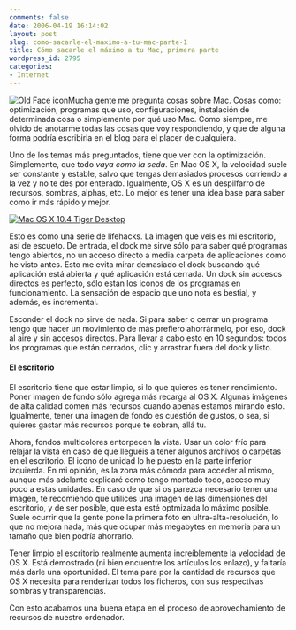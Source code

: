 ```yaml
---
comments: false
date: 2006-04-19 16:14:02
layout: post
slug: como-sacarle-el-maximo-a-tu-mac-parte-1
title: Cómo sacarle el máximo a tu Mac, primera parte
wordpress_id: 2795
categories:
- Internet
---
```


![Old Face icon](http://www.minid.net/images/shirt-oldface.png)Mucha gente me pregunta cosas sobre Mac. Cosas como: optimización, programas que uso, configuraciones, instalación de determinada cosa o simplemente por qué uso Mac.  Como siempre, me olvido de anotarme todas las cosas que voy respondiendo, y que de alguna forma podría escribirla en el blog para el placer de cualquiera.





Uno de los temas más preguntados, tiene que ver con la optimización. Simplemente, que todo _vaya como la seda_. En Mac OS X, la velocidad suele ser constante y estable, salvo que tengas demasiados procesos corriendo a la vez y no te des por enterado. Igualmente, OS X es un despilfarro de recursos, sombras, alphas, etc. Lo mejor es tener una idea base para saber como ir más rápido y mejor.



<!-- more -->



[![Mac OS X 10.4 Tiger Desktop](http://static.flickr.com/9/11448609_7250d385c0.jpg)](http://www.flickr.com/photos/minid/11448609/)





Esto es como una serie de lifehacks. La imagen que veis es mi escritorio, así de escueto. De entrada, el dock me sirve sólo para saber qué programas tengo abiertos, no un acceso directo a media carpeta de aplicaciones como he visto antes. Esto me evita mirar demasiado el dock buscando qué aplicación está abierta y qué aplicación está cerrada. Un dock sin accesos directos es perfecto, sólo están los iconos de los programas en funcionamiento. La sensación de espacio que uno nota es bestial, y además, es incremental.





Esconder el dock no sirve de nada. Si para saber o cerrar un programa tengo que hacer un movimiento de más prefiero ahorrármelo, por eso, dock al aire y sin accesos directos. Para llevar a cabo esto en 10 segundos: todos los programas que están cerrados, clic y arrastrar fuera del dock y listo.





#### El escritorio





El escritorio tiene que estar limpio, si lo que quieres es tener rendimiento. Poner imagen de fondo sólo agrega más recarga al OS X. Algunas imágenes de alta calidad comen más recursos cuando apenas estamos mirando esto. Igualmente, tener una imagen de fondo es cuestión de gustos, o sea, si quieres gastar más recursos porque te sobran, allá tu.





Ahora, fondos multicolores entorpecen la vista. Usar un color frío para relajar la vista en caso de que lleguéis a tener algunos archivos o carpetas en el escritorio. El icono de unidad lo he puesto en la parte inferior izquierda. En mi opinión, es la zona más cómoda para acceder al mismo, aunque más adelante explicaré como tengo montado todo, acceso muy poco a estas unidades. En caso de que si os parezca necesario tener una imagen, te recomiendo que utilices una imagen de las dimensiones del escritorio, y de ser posible, que esta esté optmizada lo máximo posible. Suele ocurrir que la gente pone la primera foto en ultra-alta-resolución, lo que no mejora nada, más que ocupar más megabytes en memoria para un tamaño que bien podría ahorrarlo.





Tener limpio el escritorio realmente aumenta increíblemente la velocidad de OS X. Está demostrado (ni bien encuentre los artículos los enlazo), y faltaría más darle una oportunidad. El tema para por la cantidad de recursos que OS X necesita para renderizar todos los ficheros, con sus respectivas sombras y transparencias.





Con esto acabamos una buena etapa en el proceso de aprovechamiento de recursos de nuestro ordenador.

